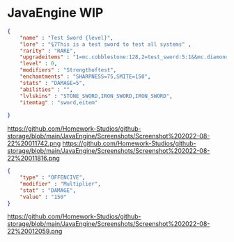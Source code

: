 # JavaEngine    WIP

```json
{
	"name" : "Test Sword {level}",
	"lore" : "§7This is a test sword to test all systems" ,
	"rarity" : "RARE",
	"upgradeitems" : "1=mc.cobblestone:128,2=test_sword:5:1&&mc.diamond_block:1000",
	"level" : 0,
	"modifiers" : "Strengthoftest",
	"enchantments" : "SHARPNESS=75,SMITE=150",
	"stats" : "DAMAGE=5",
	"abilities" : "",
	"lvlskins" : "STONE_SWORD,IRON_SWORD,IRON_SWORD",
	"itemtag" : "sword,eitem"
	
}	
```
https://github.com/Homework-Studios/github-storage/blob/main/JavaEngine/Screenshots/Screenshot%202022-08-22%20011742.png
https://github.com/Homework-Studios/github-storage/blob/main/JavaEngine/Screenshots/Screenshot%202022-08-22%20011816.png
```json
{
	"type" : "OFFENCIVE",
	"modifier" : "Multiplier",
	"stat" : "DAMAGE",
	"value" : "150"
}
```
https://github.com/Homework-Studios/github-storage/blob/main/JavaEngine/Screenshots/Screenshot%202022-08-22%20012059.png
